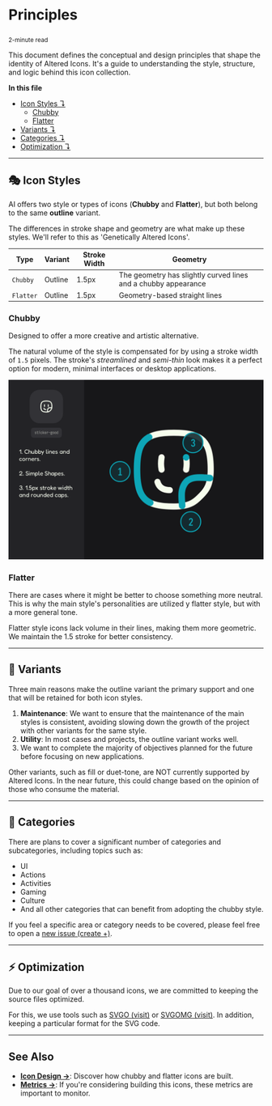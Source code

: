 # Principles

<sub>2-minute read</sub>

This document defines the conceptual and design principles that shape the identity of Altered Icons. It's a guide to understanding the style, structure, and logic behind this icon collection.

**In this file**
+ [Icon Styles ↴](#-icon-styles)
	+ [Chubby](#chubby)
	+ [Flatter](#flatter)
+ [Variants ↴](#-variants)
+ [Categories ↴](#-categories)
+ [Optimization ↴](#-optimization)

---

## 🎭 Icon Styles

AI offers two style or types of icons (**Chubby** and **Flatter**), but both belong to the same **outline** variant.

The differences in stroke shape and geometry are what make up these styles. We'll refer to this as 'Genetically Altered Icons'.


| Type      | Variant | Stroke Width | Geometry                                                       |
| --------- | ------- | ------------ | -------------------------------------------------------------- |
| `Chubby`  | Outline | 1.5px        | The geometry has slightly curved lines and a chubby appearance |
| `Flatter` | Outline | 1.5px        | Geometry-based straight lines                                  |


### Chubby
Designed to offer a more creative and artistic alternative. 

The natural volume of the style is compensated for by using a stroke width of `1.5` pixels. The stroke's *streamlined* and *semi-thin* look makes it a perfect option for modern, minimal interfaces or desktop applications.

![Chubby Style](../../images/slide-1.webp)


### Flatter
There are cases where it might be better to choose something more neutral. This is why the main style's personalities are utilized y flatter style, but with a more general tone.

Flatter style icons lack volume in their lines, making them more geometric. We maintain the 1.5 stroke for better consistency.


---

## 🔣 Variants
Three main reasons make the outline variant the primary support and one that will be retained for both icon styles.

1. **Maintenance**: We want to ensure that the maintenance of the main styles is consistent, avoiding slowing down the growth of the project with other variants for the same style.
2. **Utility**: In most cases and projects, the outline variant works well.
3. We want to complete the majority of objectives planned for the future before focusing on new applications.

Other variants, such as fill or duet-tone, are NOT currently supported by Altered Icons. In the near future, this could change based on the opinion of those who consume the material.


---

## 🎰 Categories
There are plans to cover a significant number of categories and subcategories, including topics such as:

- UI
- Actions
- Activities
- Gaming
- Culture
- And all other categories that can benefit from adopting the chubby style.

If you feel a specific area or category needs to be covered, please feel free to open a [new issue (create +)](https://github.com/dot-alter/Altered-Icons/issues).


---

## ⚡ Optimization
Due to our goal of over a thousand icons, we are committed to keeping the source files optimized.

For this, we use tools such as [SVGO (visit)](https://github.com/svg/svgo) or [SVGOMG (visit)](https://jakearchibald.github.io/svgomg/). In addition, keeping a particular format for the SVG code.


---

## See Also

+ [**Icon Design →**](./02_design.md): Discover how chubby and flatter icons are built.
+ [**Metrics →**](./03_metrics.md): If you're considering building this icons, these metrics are important to monitor.